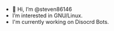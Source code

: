 - 👋 Hi, I’m @steven86146
- I’m interested in GNU/Linux.
- I'm currently working on Disocrd Bots.

<!---
steven86146/steven86146 is a ✨ special ✨ repository because its `README.md` (this file) appears on your GitHub profile.
You can click the Preview link to take a look at your changes.
--->
